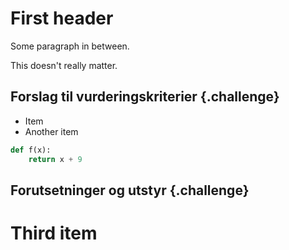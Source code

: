 # First header

Some paragraph in between.

This doesn't really matter.

## Forslag til vurderingskriterier {.challenge}

- Item
- Another item

```python
def f(x):
    return x + 9
```

## Forutsetninger og utstyr {.challenge}

# Third item
